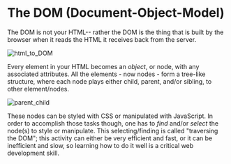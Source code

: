 # The DOM (Document-Object-Model)

The DOM is not your HTML-- rather the DOM is the thing that is built by the browser when it reads the HTML it receives back from the server. 

![html_to_DOM](/img/DOM.jpg)

Every element in your HTML becomes an *object*, or node, with any associated attributes. All the elements - now nodes - form a tree-like structure, where each node plays either child, parent, and/or sibling, to other element/nodes. 

![parent_child](/img/parent_child.jpg)

These nodes can be styled with CSS or manipulated with JavaScript. In order to accomplish those tasks though, one has to *find* and/or *select* the node(s) to style or manipulate. This selecting/finding is called "traversing the DOM"; this activity can either be very efficient and fast, or it can be inefficient and slow, so learning how to do it well is a critical web development skill.  
